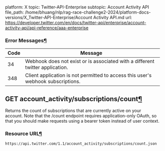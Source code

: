 platform: X
topic: Twitter-API-Enterprise
subtopic: Account Activity API
file_path: /home/bhuang/nlp/rag-race-challenge2-2024/platform-docs-versions/X_Twitter-API-Enterprise/Account Activity API.md
url: https://developer.twitter.com/en/docs/twitter-api/enterprise/account-activity-api/api-reference/aaa-enterprise

### Error Messages[¶](#error-messages "Permalink to this headline")

| Code | Message |
| --- | --- |
| 34  | Webhook does not exist or is associated with a different twitter application. |
| 348 | Client application is not permitted to access this user's webhook subscriptions. |

## GET account\_activity/subscriptions/count[¶](#get-account-activity-subscriptions-count "Permalink to this headline")

Returns the count of subscriptions that are currently active on your account. Note that the /count endpoint requires application-only OAuth, so that you should make requests using a bearer token instead of user context.

### Resource URL[¶](#resource-url "Permalink to this headline")

`https://api.twitter.com/1.1/account_activity/subscriptions/count.json`